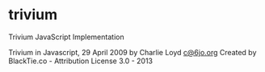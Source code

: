 # trivium
Trivium JavaScript Implementation


Trivium in Javascript, 29 April 2009 by Charlie Loyd <c@6jo.org>
Created by BlackTie.co - Attribution License 3.0 - 2013